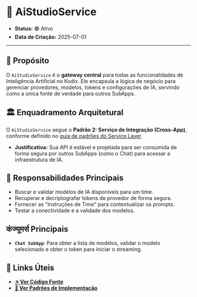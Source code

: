 # 🤖 AiStudioService

- **Status:** 🟢 Ativo
- **Data de Criação:** 2025-07-01

---

## 🎯 Propósito

O `AiStudioService` é o **gateway central** para todas as funcionalidades de Inteligência Artificial no Kodix. Ele encapsula a lógica de negócio para gerenciar provedores, modelos, tokens e configurações de IA, servindo como a única fonte de verdade para outros SubApps.

## 🏛️ Enquadramento Arquitetural

O `AiStudioService` segue o **Padrão 2: Serviço de Integração (Cross-App)**, conforme definido no [guia de padrões do Service Layer](../architecture/service-layer-patterns.md).

- **Justificativa:** Sua API é estável e projetada para ser consumida de forma segura por outros SubApps (como o Chat) para acessar a infraestrutura de IA.

## 🔑 Responsabilidades Principais

- Buscar e validar modelos de IA disponíveis para um time.
- Recuperar e decriptografar tokens de provedor de forma segura.
- Fornecer as "Instruções de Time" para contextualizar os prompts.
- Testar a conectividade e a validade dos modelos.

## कंज्यूमर्स Principais

- **`Chat SubApp`**: Para obter a lista de modelos, validar o modelo selecionado e obter o token para iniciar o streaming.

## 🔗 Links Úteis

- **[↗️ Ver Código Fonte](../../packages/api/src/internal/services/ai-studio.service.ts)**
- **[📄 Ver Padrões de Implementação](../architecture/service-layer-patterns.md)**
